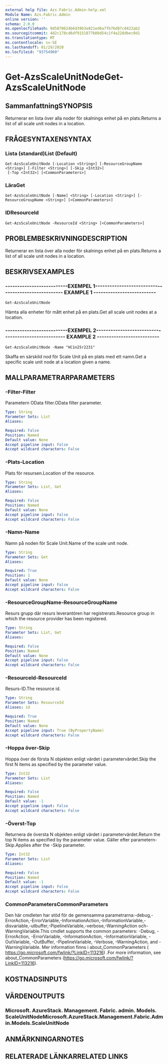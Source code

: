 ```yaml
---
external help file: Azs.Fabric.Admin-help.xml
Module Name: Azs.Fabric.Admin
online version: ''
schema: 2.0.0
ms.openlocfilehash: 9d5870624b6d39b3e821ed6a7fb76d87c8422ab2
ms.sourcegitcommit: 4d2c178cd6df9151877b08d54c1f4a228dbec9d1
ms.translationtype: MT
ms.contentlocale: sv-SE
ms.lasthandoff: 01/29/2020
ms.locfileid: "93754960"
---
```

# <span data-ttu-id="1347b-101">Get-AzsScaleUnitNode</span><span class="sxs-lookup"><span data-stu-id="1347b-101">Get-AzsScaleUnitNode</span></span>

## <span data-ttu-id="1347b-102">Sammanfattning</span><span class="sxs-lookup"><span data-stu-id="1347b-102">SYNOPSIS</span></span>
<span data-ttu-id="1347b-103">Returnerar en lista över alla noder för skalnings enhet på en plats.</span><span class="sxs-lookup"><span data-stu-id="1347b-103">Returns a list of all scale unit nodes in a location.</span></span>

## <span data-ttu-id="1347b-104">FRÅGESYNTAXEN</span><span class="sxs-lookup"><span data-stu-id="1347b-104">SYNTAX</span></span>

### <span data-ttu-id="1347b-105">Lista (standard)</span><span class="sxs-lookup"><span data-stu-id="1347b-105">List (Default)</span></span>
```
Get-AzsScaleUnitNode [-Location <String>] [-ResourceGroupName <String>] [-Filter <String>] [-Skip <Int32>]
 [-Top <Int32>] [<CommonParameters>]
```

### <span data-ttu-id="1347b-106">Lära</span><span class="sxs-lookup"><span data-stu-id="1347b-106">Get</span></span>
```
Get-AzsScaleUnitNode [-Name] <String> [-Location <String>] [-ResourceGroupName <String>] [<CommonParameters>]
```

### <span data-ttu-id="1347b-107">ID</span><span class="sxs-lookup"><span data-stu-id="1347b-107">ResourceId</span></span>
```
Get-AzsScaleUnitNode -ResourceId <String> [<CommonParameters>]
```

## <span data-ttu-id="1347b-108">PROBLEMBESKRIVNING</span><span class="sxs-lookup"><span data-stu-id="1347b-108">DESCRIPTION</span></span>
<span data-ttu-id="1347b-109">Returnerar en lista över alla noder för skalnings enhet på en plats.</span><span class="sxs-lookup"><span data-stu-id="1347b-109">Returns a list of all scale unit nodes in a location.</span></span>

## <span data-ttu-id="1347b-110">BESKRIVS</span><span class="sxs-lookup"><span data-stu-id="1347b-110">EXAMPLES</span></span>

### <span data-ttu-id="1347b-111">--------------------------EXEMPEL 1--------------------------</span><span class="sxs-lookup"><span data-stu-id="1347b-111">-------------------------- EXAMPLE 1 --------------------------</span></span>
```
Get-AzsScaleUnitNode
```

<span data-ttu-id="1347b-112">Hämta alla enheter för mått enhet på en plats.</span><span class="sxs-lookup"><span data-stu-id="1347b-112">Get all scale unit nodes at a location.</span></span>

### <span data-ttu-id="1347b-113">--------------------------EXEMPEL 2--------------------------</span><span class="sxs-lookup"><span data-stu-id="1347b-113">-------------------------- EXAMPLE 2 --------------------------</span></span>
```
Get-AzsScaleUnitNode -Name "HC1n25r2231"
```

<span data-ttu-id="1347b-114">Skaffa en särskild nod för Scale Unit på en plats med ett namn.</span><span class="sxs-lookup"><span data-stu-id="1347b-114">Get a specific scale unit node at a location given a name.</span></span>

## <span data-ttu-id="1347b-115">MALLPARAMETRAR</span><span class="sxs-lookup"><span data-stu-id="1347b-115">PARAMETERS</span></span>

### <span data-ttu-id="1347b-116">-Filter</span><span class="sxs-lookup"><span data-stu-id="1347b-116">-Filter</span></span>
<span data-ttu-id="1347b-117">Parametern OData filter.</span><span class="sxs-lookup"><span data-stu-id="1347b-117">OData filter parameter.</span></span>

```yaml
Type: String
Parameter Sets: List
Aliases: 

Required: False
Position: Named
Default value: None
Accept pipeline input: False
Accept wildcard characters: False
```

### <span data-ttu-id="1347b-118">-Plats</span><span class="sxs-lookup"><span data-stu-id="1347b-118">-Location</span></span>
<span data-ttu-id="1347b-119">Plats för resursen.</span><span class="sxs-lookup"><span data-stu-id="1347b-119">Location of the resource.</span></span>

```yaml
Type: String
Parameter Sets: List, Get
Aliases: 

Required: False
Position: Named
Default value: None
Accept pipeline input: False
Accept wildcard characters: False
```

### <span data-ttu-id="1347b-120">-Namn</span><span class="sxs-lookup"><span data-stu-id="1347b-120">-Name</span></span>
<span data-ttu-id="1347b-121">Namn på noden för Scale Unit.</span><span class="sxs-lookup"><span data-stu-id="1347b-121">Name of the scale unit node.</span></span>

```yaml
Type: String
Parameter Sets: Get
Aliases: 

Required: True
Position: 1
Default value: None
Accept pipeline input: False
Accept wildcard characters: False
```

### <span data-ttu-id="1347b-122">-ResourceGroupName</span><span class="sxs-lookup"><span data-stu-id="1347b-122">-ResourceGroupName</span></span>
<span data-ttu-id="1347b-123">Resurs grupp där resurs leverantören har registrerats.</span><span class="sxs-lookup"><span data-stu-id="1347b-123">Resource group in which the resource provider has been registered.</span></span>

```yaml
Type: String
Parameter Sets: List, Get
Aliases: 

Required: False
Position: Named
Default value: None
Accept pipeline input: False
Accept wildcard characters: False
```

### <span data-ttu-id="1347b-124">-ResourceId</span><span class="sxs-lookup"><span data-stu-id="1347b-124">-ResourceId</span></span>
<span data-ttu-id="1347b-125">Resurs-ID.</span><span class="sxs-lookup"><span data-stu-id="1347b-125">The resource id.</span></span>

```yaml
Type: String
Parameter Sets: ResourceId
Aliases: id

Required: True
Position: Named
Default value: None
Accept pipeline input: True (ByPropertyName)
Accept wildcard characters: False
```

### <span data-ttu-id="1347b-126">-Hoppa över</span><span class="sxs-lookup"><span data-stu-id="1347b-126">-Skip</span></span>
<span data-ttu-id="1347b-127">Hoppa över de första N objekten enligt värdet i parametervärdet.</span><span class="sxs-lookup"><span data-stu-id="1347b-127">Skip the first N items as specified by the parameter value.</span></span>

```yaml
Type: Int32
Parameter Sets: List
Aliases: 

Required: False
Position: Named
Default value: -1
Accept pipeline input: False
Accept wildcard characters: False
```

### <span data-ttu-id="1347b-128">-Överst</span><span class="sxs-lookup"><span data-stu-id="1347b-128">-Top</span></span>
<span data-ttu-id="1347b-129">Returnera de översta N objekten enligt värdet i parametervärdet.</span><span class="sxs-lookup"><span data-stu-id="1347b-129">Return the top N items as specified by the parameter value.</span></span>
<span data-ttu-id="1347b-130">Gäller efter parametern-Skip.</span><span class="sxs-lookup"><span data-stu-id="1347b-130">Applies after the -Skip parameter.</span></span>

```yaml
Type: Int32
Parameter Sets: List
Aliases: 

Required: False
Position: Named
Default value: -1
Accept pipeline input: False
Accept wildcard characters: False
```

### <span data-ttu-id="1347b-131">CommonParameters</span><span class="sxs-lookup"><span data-stu-id="1347b-131">CommonParameters</span></span>
<span data-ttu-id="1347b-132">Den här cmdleten har stöd för de gemensamma parametrarna:-debug,-ErrorAction,-ErrorVariable,-InformationAction,-InformationVariable,-disvariable,-utbuffer,-PipelineVariable,-verbose,-WarningAction och-WarningVariable.</span><span class="sxs-lookup"><span data-stu-id="1347b-132">This cmdlet supports the common parameters: -Debug, -ErrorAction, -ErrorVariable, -InformationAction, -InformationVariable, -OutVariable, -OutBuffer, -PipelineVariable, -Verbose, -WarningAction, and -WarningVariable.</span></span> <span data-ttu-id="1347b-133">Mer information finns i about_CommonParameters ( https://go.microsoft.com/fwlink/?LinkID=113216) .</span><span class="sxs-lookup"><span data-stu-id="1347b-133">For more information, see about_CommonParameters (https://go.microsoft.com/fwlink/?LinkID=113216).</span></span>

## <span data-ttu-id="1347b-134">KOSTNADS</span><span class="sxs-lookup"><span data-stu-id="1347b-134">INPUTS</span></span>

## <span data-ttu-id="1347b-135">VÄRDEN</span><span class="sxs-lookup"><span data-stu-id="1347b-135">OUTPUTS</span></span>

### <span data-ttu-id="1347b-136">Microsoft. AzureStack. Management. Fabric. admin. Models. ScaleUnitNode</span><span class="sxs-lookup"><span data-stu-id="1347b-136">Microsoft.AzureStack.Management.Fabric.Admin.Models.ScaleUnitNode</span></span>

## <span data-ttu-id="1347b-137">ANMÄRKNINGAR</span><span class="sxs-lookup"><span data-stu-id="1347b-137">NOTES</span></span>

## <span data-ttu-id="1347b-138">RELATERADE LÄNKAR</span><span class="sxs-lookup"><span data-stu-id="1347b-138">RELATED LINKS</span></span>

